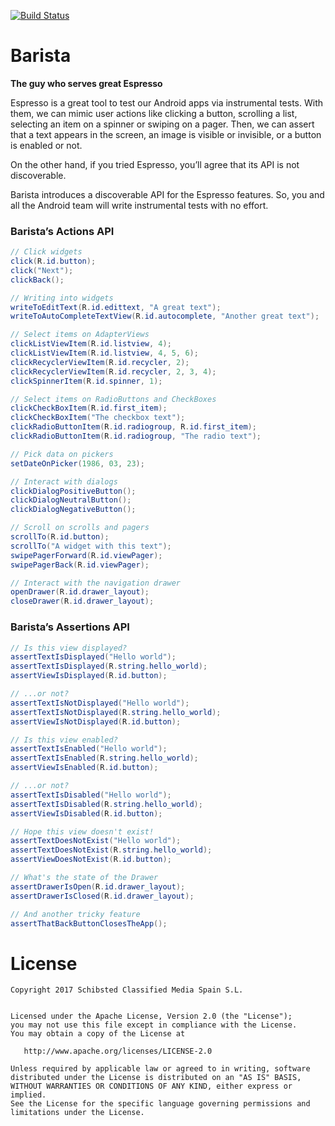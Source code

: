 [![Build Status](https://travis.schibsted.io/scmspain/barista.svg?token=3kFC3MqgXJW7rpZEMFFo&branch=master)](https://travis.schibsted.io/scmspain/barista)

# Barista
**The guy who serves great Espresso**

Espresso is a great tool to test our Android apps via instrumental tests. With them, we can mimic user actions like clicking a button, scrolling a list, selecting an item on a spinner or swiping on a pager. Then, we can assert that a text appears in the screen, an image is visible or invisible, or a button is enabled or not.

On the other hand, if you tried Espresso, you’ll agree that its API is not discoverable.

Barista introduces a discoverable API for the Espresso features. So, you and all the Android team will write instrumental tests with no effort. 

### Barista’s Actions API
```java
// Click widgets
click(R.id.button);
click("Next");
clickBack();

// Writing into widgets
writeToEditText(R.id.edittext, "A great text");
writeToAutoCompleteTextView(R.id.autocomplete, "Another great text");

// Select items on AdapterViews
clickListViewItem(R.id.listview, 4);
clickListViewItem(R.id.listview, 4, 5, 6);
clickRecyclerViewItem(R.id.recycler, 2);
clickRecyclerViewItem(R.id.recycler, 2, 3, 4);
clickSpinnerItem(R.id.spinner, 1);

// Select items on RadioButtons and CheckBoxes
clickCheckBoxItem(R.id.first_item);
clickCheckBoxItem("The checkbox text");
clickRadioButtonItem(R.id.radiogroup, R.id.first_item);
clickRadioButtonItem(R.id.radiogroup, "The radio text");

// Pick data on pickers
setDateOnPicker(1986, 03, 23);

// Interact with dialogs
clickDialogPositiveButton();
clickDialogNeutralButton();
clickDialogNegativeButton();

// Scroll on scrolls and pagers
scrollTo(R.id.button);
scrollTo("A widget with this text");
swipePagerForward(R.id.viewPager);
swipePagerBack(R.id.viewPager);

// Interact with the navigation drawer
openDrawer(R.id.drawer_layout);
closeDrawer(R.id.drawer_layout);
```

### Barista’s Assertions API
```java
// Is this view displayed?
assertTextIsDisplayed("Hello world");
assertTextIsDisplayed(R.string.hello_world);
assertViewIsDisplayed(R.id.button);

// ...or not?
assertTextIsNotDisplayed("Hello world");
assertTextIsNotDisplayed(R.string.hello_world);
assertViewIsNotDisplayed(R.id.button);

// Is this view enabled?
assertTextIsEnabled("Hello world");
assertTextIsEnabled(R.string.hello_world);
assertViewIsEnabled(R.id.button);

// ...or not?
assertTextIsDisabled("Hello world");
assertTextIsDisabled(R.string.hello_world);
assertViewIsDisabled(R.id.button);

// Hope this view doesn't exist!
assertTextDoesNotExist("Hello world");
assertTextDoesNotExist(R.string.hello_world);
assertViewDoesNotExist(R.id.button);

// What's the state of the Drawer
assertDrawerIsOpen(R.id.drawer_layout);
assertDrawerIsClosed(R.id.drawer_layout);

// And another tricky feature
assertThatBackButtonClosesTheApp();
```
# License

```
Copyright 2017 Schibsted Classified Media Spain S.L.


Licensed under the Apache License, Version 2.0 (the "License");
you may not use this file except in compliance with the License.
You may obtain a copy of the License at

   http://www.apache.org/licenses/LICENSE-2.0

Unless required by applicable law or agreed to in writing, software
distributed under the License is distributed on an "AS IS" BASIS,
WITHOUT WARRANTIES OR CONDITIONS OF ANY KIND, either express or implied.
See the License for the specific language governing permissions and
limitations under the License.
```
